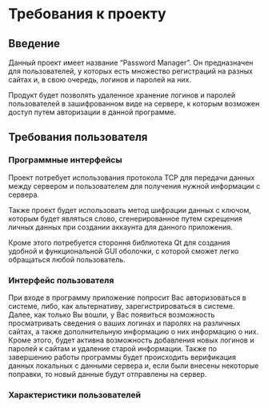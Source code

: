 Требования к проекту
====================
Введение
--------
Данный проект имеет название “Password Manager”. Он предназначен для пользователей, у которых есть множество регистраций на разных сайтах и, в свою очередь, логинов и паролей на них.

Продукт будет позволять удаленное хранение логинов и паролей пользователей в зашифрованном виде на сервере, к которым возможен доступ путем авторизации в данной программе.

Требования пользователя
-----------------------
### Программные интерфейсы

Проект потребует использования протокола TCP для передачи данных между сервером и пользователем для получения нужной информации с сервера.

Также проект будет использовать метод шифрации данных с ключом, которым будет являться слово, сгенерированное путем скрещения личных данных при создании аккаунта для данного приложения.

Кроме этого потребуется стороння библиотека Qt для создания удобной и функциональной GUI оболочки, с которой сможет легко обращаться любой пользователь.

### Интерфейс пользователя

При входе в программу приложение попросит Вас авторизоваться в системе, либо, как альтернативу, зарегистрироваться в системе. Далее, как только Вы вошли, у Вас появиться возможность просматривать сведения о ваших логинах и паролях на различных сайтах, а также дополнительную информацию о них информацию о них. Кроме этого, будет активна возможность добавления новых логинов и паролей к сайтам и удаление старой информации. Также по завершению работы программы будет происходить верификация данных локальных с данными сервера и, если были внесены некоторые поправки, то новый данные будут отправлены на сервер.

### Характеристики пользователей

